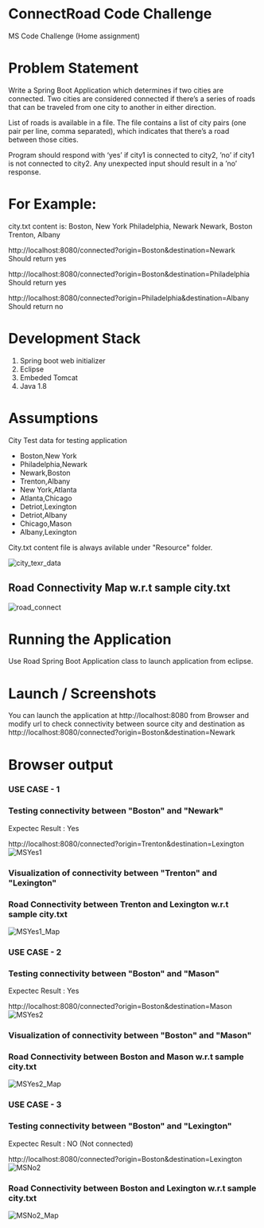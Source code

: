 # ConnectRoad Code Challenge
MS Code Challenge (Home assignment)

# Problem Statement
Write a Spring Boot Application which determines if two cities are connected. Two cities are considered
connected if there’s a series of roads that can be traveled from one city to another in either direction.

List of roads is available in a file. The file contains a list of city pairs (one pair per line, comma separated), 
which indicates that there’s a road between those cities.

Program should respond with ‘yes’ if city1 is connected to city2, ’no’ if city1 is not connected to city2.
Any unexpected input should result in a ’no’ response.

# For Example:
city.txt content is:
Boston, New York
Philadelphia, Newark
Newark, Boston
Trenton, Albany


http://localhost:8080/connected?origin=Boston&destination=Newark
Should return yes

http://localhost:8080/connected?origin=Boston&destination=Philadelphia
Should return yes

http://localhost:8080/connected?origin=Philadelphia&destination=Albany
Should return no

# Development Stack
1. Spring boot web initializer 
2. Eclipse
3. Embeded Tomcat
4. Java 1.8

# Assumptions
City Test data for testing application

* Boston,New York
* Philadelphia,Newark
* Newark,Boston
* Trenton,Albany
* New York,Atlanta
* Atlanta,Chicago
* Detriot,Lexington
* Detriot,Albany
* Chicago,Mason
* Albany,Lexington	

City.txt content file is always avilable under "Resource" folder.

![city_texr_data](https://user-images.githubusercontent.com/62044788/88000823-a5adee80-cacc-11ea-8ee0-c3c44dcfb1ba.JPG)


## Road Connectivity Map w.r.t sample city.txt
![road_connect](https://user-images.githubusercontent.com/62044788/88000812-9fb80d80-cacc-11ea-8826-b3a84b1f0ecf.JPG)


# Running the Application
Use Road Spring Boot Application class to launch application from eclipse.

# Launch / Screenshots
You can launch the application at http://localhost:8080 from Browser
and modify url to check connectivity between source city and destination as
http://localhost:8080/connected?origin=Boston&destination=Newark

# Browser output

### USE CASE - 1

### Testing connectivity between "Boston" and "Newark"
Expectec Result : Yes 

http://localhost:8080/connected?origin=Trenton&destination=Lexington
![MSYes1](https://user-images.githubusercontent.com/62044788/88000866-bb231880-cacc-11ea-970c-852355f023fa.JPG)

### Visualization of connectivity between "Trenton" and "Lexington"
### Road Connectivity between Trenton and Lexington w.r.t sample city.txt
![MSYes1_Map](https://user-images.githubusercontent.com/62044788/88000888-c413ea00-cacc-11ea-8025-5bd1a51b6c74.JPG)

### USE CASE - 2
### Testing connectivity between "Boston" and "Mason"
Expectec Result : Yes 

http://localhost:8080/connected?origin=Boston&destination=Mason
![MSYes2](https://user-images.githubusercontent.com/62044788/88000901-cbd38e80-cacc-11ea-9e94-b6bf790801aa.JPG)

### Visualization of connectivity between "Boston" and "Mason"
### Road Connectivity between Boston and Mason w.r.t sample city.txt
![MSYes2_Map](https://user-images.githubusercontent.com/62044788/88000911-d0984280-cacc-11ea-85c2-e5f1cc2ad150.JPG)


### USE CASE - 3
### Testing connectivity between "Boston" and "Lexington" 
Expectec Result : NO (Not connected) 


http://localhost:8080/connected?origin=Boston&destination=Lexington
![MSNo2](https://user-images.githubusercontent.com/62044788/88001119-5d430080-cacd-11ea-8f94-487e36d714ec.JPG)

### Road Connectivity between Boston and Lexington w.r.t sample city.txt
![MSNo2_Map](https://user-images.githubusercontent.com/62044788/88001124-6338e180-cacd-11ea-9932-2b449f9d492f.JPG)











  
  
  
